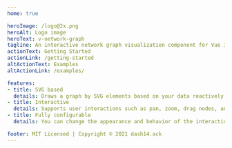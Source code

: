 ```yaml
---
home: true

heroImage: /logo@2x.png
heroAlt: Logo image
heroText: v-network-graph
tagline: An interactive network graph visualization component for Vue 3
actionText: Getting Started
actionLink: /getting-started
altActionText: Examples
altActionLink: /examples/

features:
- title: SVG based
  details: Draws a graph by SVG elements based on your data reactively.
- title: Interactive
  details: Supports user interactions such as pan, zoom, drag nodes, and select, also with multi-touch.
- title: Fully configurable
  details: You can change the appearance and behavior of the interaction by the configuration.

footer: MIT Licensed | Copyright © 2021 dash14.ack
---
```

